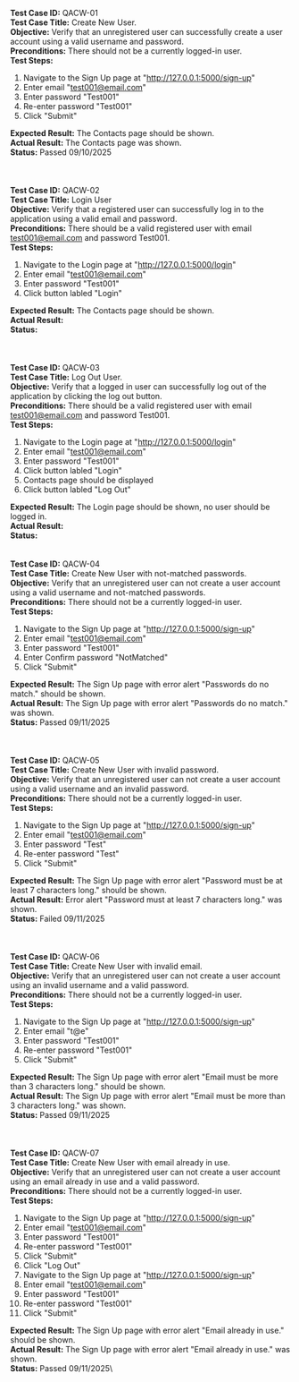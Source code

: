 **Test Case ID:** QACW-01\
**Test Case Title:** Create New User.\
**Objective:** Verify that an unregistered user can successfully create a user account using a valid username and password.\
**Preconditions:** There should not be a currently logged-in user.\
**Test Steps:**

1. Navigate to the Sign Up page at "http://127.0.0.1:5000/sign-up"
2. Enter email "test001@email.com"
3. Enter password "Test001"
4. Re-enter password "Test001"
5. Click "Submit"

**Expected Result:** The Contacts page should be shown.\
**Actual Result:** The Contacts page was shown.\
**Status:** Passed 09/10/2025\
\
\
\
**Test Case ID:** QACW-02\
**Test Case Title:** Login User\
**Objective:** Verify that a registered user can successfully log in to the application using a valid email and password.\
**Preconditions:** There should be a valid registered user with email test001@email.com and password Test001.\
**Test Steps:**

1. Navigate to the Login page at "http://127.0.0.1:5000/login"
2. Enter email "test001@email.com"
3. Enter password "Test001"
4. Click button labled "Login"

**Expected Result:** The Contacts page should be shown.\
**Actual Result:**\
**Status:**\
\
\
\
**Test Case ID:** QACW-03\
**Test Case Title:** Log Out User.\
**Objective:** Verify that a logged in user can successfully log out of the application by clicking the log out button.\
**Preconditions:** There should be a valid registered user with email test001@email.com and password Test001.\
**Test Steps:**

1. Navigate to the Login page at "http://127.0.0.1:5000/login"
2. Enter email "test001@email.com"
3. Enter password "Test001"
4. Click button labled "Login" 
5. Contacts page should be displayed
6. Click button labled "Log Out"

**Expected Result:** The Login page should be shown, no user should be logged in.\
**Actual Result:**\
**Status:**
\
\
\
**Test Case ID:** QACW-04\
**Test Case Title:** Create New User with not-matched passwords.\
**Objective:** Verify that an unregistered user can not create a user account using a valid username and not-matched passwords.\
**Preconditions:** There should not be a currently logged-in user.\
**Test Steps:**

1. Navigate to the Sign Up page at "http://127.0.0.1:5000/sign-up"
2. Enter email "test001@email.com"
3. Enter password "Test001"
4. Enter Confirm password "NotMatched"
5. Click "Submit"

**Expected Result:** The Sign Up page with error alert "Passwords do no match." should be shown.\
**Actual Result:** The Sign Up page with error alert "Passwords do no match." was shown.\
**Status:** Passed 09/11/2025\
\
\
\
**Test Case ID:** QACW-05\
**Test Case Title:** Create New User with invalid password.\
**Objective:** Verify that an unregistered user can not create a user account using a valid username and an invalid password.\
**Preconditions:** There should not be a currently logged-in user.\
**Test Steps:**

1. Navigate to the Sign Up page at "http://127.0.0.1:5000/sign-up"
2. Enter email "test001@email.com"
3. Enter password "Test"
4. Re-enter password "Test"
5. Click "Submit"

**Expected Result:** The Sign Up page with error alert "Password must be at least 7 characters long." should be shown.\
**Actual Result:** Error alert "Password must at least 7 characters long." was shown.\
**Status:** Failed 09/11/2025\
\
\
\
**Test Case ID:** QACW-06\
**Test Case Title:** Create New User with invalid email.\
**Objective:** Verify that an unregistered user can not create a user account using an invalid username and a valid password.\
**Preconditions:** There should not be a currently logged-in user.\
**Test Steps:**

1. Navigate to the Sign Up page at "http://127.0.0.1:5000/sign-up"
2. Enter email "t@e"
3. Enter password "Test001"
4. Re-enter password "Test001"
5. Click "Submit"

**Expected Result:** The Sign Up page with error alert "Email must be more than 3 characters long." should be shown.\
**Actual Result:** The Sign Up page with error alert "Email must be more than 3 characters long." was shown.\
**Status:** Passed 09/11/2025\
\
\
\
**Test Case ID:** QACW-07\
**Test Case Title:** Create New User with email already in use.\
**Objective:** Verify that an unregistered user can not create a user account using an email already in use and a valid password.\
**Preconditions:** There should not be a currently logged-in user.\
**Test Steps:**

1. Navigate to the Sign Up page at "http://127.0.0.1:5000/sign-up"
2. Enter email "test001@email.com"
3. Enter password "Test001"
4. Re-enter password "Test001"
5. Click "Submit"
6. Click "Log Out"
7. Navigate to the Sign Up page at "http://127.0.0.1:5000/sign-up"
8. Enter email "test001@email.com"
9. Enter password "Test001"
10. Re-enter password "Test001"
11. Click "Submit"

**Expected Result:** The Sign Up page with error alert "Email already in use." should be shown.\
**Actual Result:** The Sign Up page with error alert "Email already in use." was shown.\
**Status:** Passed 09/11/2025\